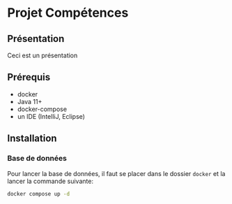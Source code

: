 # Projet Compétences

## Présentation
Ceci est un présentation

## Prérequis
- docker
- Java 11+
- docker-compose
- un IDE (IntelliJ, Eclipse)

## Installation

### Base de données

Pour lancer la base de données, il faut se placer dans le dossier `docker` et la lancer la commande suivante:
```bash
docker compose up -d
```


